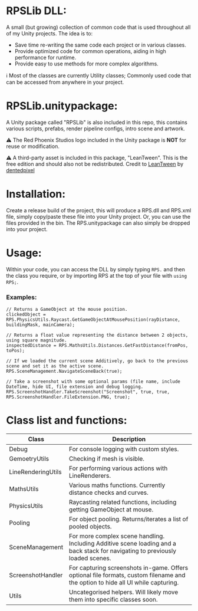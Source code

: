 # RPSLib DLL:
A small (but growing) collection of common code that is used throughout all of my Unity projects. The idea is to:
- Save time re-writing the same code each project or in various classes.
- Provide optimized code for common operations, aiding in high performance for runtime.
- Provide easy to use methods for more complex algorithms.

ℹ️ Most of the classes are currently Utility classes; Commonly used code that can be accessed from anywhere in your project.

# RPSLib.unitypackage:
A Unity package called "RPSLib" is also included in this repo, this contains various scripts, prefabs, render pipeline configs, intro scene and artwork. 

⚠️ The Red Phoenix Studios logo included in the Unity package is **NOT** for reuse or modification.

⚠️ A third-party asset is included in this package, "LeanTween". This is the free edition and should also not be redistributed. Credit to [LeanTween](https://assetstore.unity.com/packages/tools/animation/leantween-3595) by [dentedpixel](https://github.com/dentedpixel/LeanTween)

# Installation:
Create a release build of the project, this will produce a RPS.dll and RPS.xml file, simply copy/paste these file into your Unity project.
Or, you can use the files provided in the bin.
The RPS.unitypackage can also simply be dropped into your project. 

# Usage:
Within your code, you can access the DLL by simply typing `RPS.` and then the class you require, or by importing RPS at the top of your file with `using RPS;`.
### Examples:
```
// Returns a GameObject at the mouse position.
clickedObject = RPS.PhysicsUtils.Raycast.GetGameObjectAtMousePosition(rayDistance, buildingMask, mainCamera);

// Returns a float value representing the distance between 2 objects, using square magnitude.
inspectedDistance = RPS.MathsUtils.Distances.GetFastDistance(fromPos, toPos);

// If we loaded the current scene Additively, go back to the previous scene and set it as the active scene.
RPS.SceneManagement.NavigateSceneBack(true);

// Take a screenshot with some optional params (file name, include DateTime, hide UI, file extension and debug logging.
RPS.ScreenshotHandler.TakeScreenshot("Screenshot", true, true, RPS.ScreenshotHandler.FileExtension.PNG, true);
```

# Class list and functions:
| Class  | Description |
| ------------- | ------------- |
| Debug  | For console logging with custom styles. |
| GemoetryUtils  | Checking if mesh is visible. |
| LineRenderingUtils  | For performing various actions with LineRenderers. |
| MathsUtils  | Various maths functions. Currently distance checks and curves. |
| PhysicsUtils  | Raycasting related functions, including getting GameObject at mouse. |
| Pooling | For object pooling. Returns/iterates a list of pooled objects.
| SceneManagement | For more complex scene handling. Including Additive scene loading and a back stack for navigating to previously loaded scenes.
| ScreenshotHandler | For capturing screenshots in-game. Offers optional file formats, custom filename and the option to hide all UI while capturing. |
| Utils  | Uncategorised helpers. Will likely move them into specific classes soon. |
